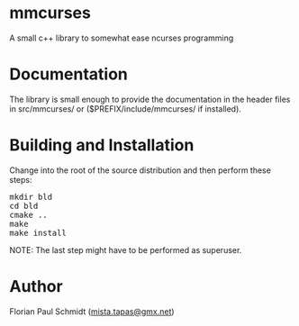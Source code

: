 # mmcurses

A small c++ library to somewhat ease ncurses programming

# Documentation

The library is small enough to provide the documentation in the header files in src/mmcurses/ or ($PREFIX/include/mmcurses/ if installed).

# Building and Installation

Change into the root of the source distribution and then perform these steps:

<pre>
mkdir bld
cd bld
cmake ..
make
make install
</pre>

NOTE: The last step might have to be performed as superuser.

# Author

Florian Paul Schmidt (mista.tapas@gmx.net)